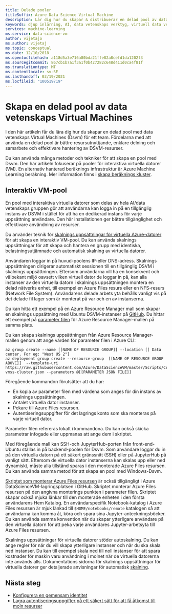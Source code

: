 ```yaml
---
title: Delade pooler
titleSuffix: Azure Data Science Virtual Machine
description: Lär dig hur du skapar & distribuerar en delad pool av data vetenskap Virtual Machines (Dsvm) som en delad resurs för ett team.
keywords: djup inlärning, AI, data vetenskaps verktyg, virtuell data vetenskaps dator, Geospatial analys, team data vetenskaps process
services: machine-learning
ms.service: data-science-vm
author: vijetajo
ms.author: vijetaj
ms.topic: conceptual
ms.date: 12/10/2018
ms.openlocfilehash: a118d5a3e716a80bda21ffe82a8cefd1da1202f3
ms.sourcegitcommit: 867cb1b7a1f3a1f0b427282c648d411d0ca4f81f
ms.translationtype: MT
ms.contentlocale: sv-SE
ms.lasthandoff: 03/19/2021
ms.locfileid: "100519719"
---
```

# <a name="create-a-shared-pool-of-data-science-virtual-machines"></a>Skapa en delad pool av data vetenskaps Virtual Machines

I den här artikeln får du lära dig hur du skapar en delad pool med data vetenskaps Virtual Machines (Dsvm) för ett team. Fördelarna med att använda en delad pool är bättre resursutnyttjande, enklare delning och samarbete och effektivare hantering av DSVM-resurser.

Du kan använda många metoder och tekniker för att skapa en pool med Dsvm. Den här artikeln fokuserar på pooler för interaktiva virtuella datorer (VM). En alternativ hanterad beräknings infrastruktur är Azure Machine Learning beräkning. Mer information finns i [skapa beräknings kluster](../how-to-create-attach-compute-cluster.md).

## <a name="interactive-vm-pool"></a>Interaktiv VM-pool

En pool med interaktiva virtuella datorer som delas av hela AI/data vetenskaps gruppen gör att användarna kan logga in på en tillgänglig instans av DSVM i stället för att ha en dedikerad instans för varje uppsättning användare. Den här installationen ger bättre tillgänglighet och effektivare användning av resurser.

Du använder teknik för [skalnings uppsättningar för virtuella Azure-datorer](../../virtual-machine-scale-sets/index.yml) för att skapa en interaktiv VM-pool. Du kan använda skalnings uppsättningar för att skapa och hantera en grupp med identiska, belastningsutjämnade och automatisk skalning av virtuella datorer.

Användaren loggar in på huvud-poolens IP-eller DNS-adress. Skalnings uppsättningen dirigerar automatiskt sessionen till en tillgänglig DSVM i skalnings uppsättningen. Eftersom användarna vill ha en konsekvent och välbekant miljö oavsett vilken virtuell dator de loggar in på, kan alla instanser av den virtuella datorn i skalnings uppsättningen montera en delad nätverks enhet, till exempel en Azure Files resurs eller en NFS-resurs (Network File System). Användarens delade arbets yta behålls vanligt vis på det delade fil lager som är monterat på var och en av instanserna.

Du kan hitta ett exempel på en Azure Resource Manager mall som skapar en skalnings uppsättning med Ubuntu DSVM-instanser på [GitHub](https://raw.githubusercontent.com/Azure/DataScienceVM/master/Scripts/CreateDSVM/Ubuntu/dsvm-vmss-cluster.json). Du hittar ett exempel på [parameter filen](https://raw.githubusercontent.com/Azure/DataScienceVM/master/Scripts/CreateDSVM/Ubuntu/dsvm-vmss-cluster.parameters.json) för Azure Resource Manager-mallen på samma plats.

Du kan skapa skalnings uppsättningen från Azure Resource Manager-mallen genom att ange värden för parameter filen i Azure CLI:

```azurecli-interactive
az group create --name [[NAME OF RESOURCE GROUP]] --location [[ Data center. For eg: "West US 2"]
az deployment group create --resource-group  [[NAME OF RESOURCE GROUP ABOVE]]  --template-uri https://raw.githubusercontent.com/Azure/DataScienceVM/master/Scripts/CreateDSVM/Ubuntu/dsvm-vmss-cluster.json --parameters @[[PARAMETER JSON FILE]]
```

Föregående kommandon förutsätter att du har:

* En kopia av parameter filen med värdena som anges för din instans av skalnings uppsättningen.
* Antalet virtuella dator instanser.
* Pekare till Azure Files resursen.
* Autentiseringsuppgifter för det lagrings konto som ska monteras på varje virtuell dator.

Parameter filen refereras lokalt i kommandona. Du kan också skicka parametrar infogade eller uppmanas att ange dem i skriptet.  

Med föregående mall kan SSH-och JupyterHub-porten från front-end-Ubuntu ställas in på backend-poolen för Dsvm. Som användare loggar du in på den virtuella datorn på ett säkert gränssnitt (SSH) eller på JupyterHub på vanligt sätt. Eftersom de virtuella dator instanserna kan skalas upp eller ned dynamiskt, måste alla tillstånd sparas i den monterade Azure Files resursen. Du kan använda samma metod för att skapa en pool med Windows-Dsvm.

[Skriptet som monterar Azure Files resursen](https://raw.githubusercontent.com/Azure/DataScienceVM/master/Extensions/General/mountazurefiles.sh) är också tillgängligt i Azure DataScienceVM-lagringsplatsen i GitHub. Skriptet monterar Azure Files resursen på den angivna monterings punkten i parameter filen. Skriptet skapar också mjuka länkar till den monterade enheten i den första användarens Hem Katalog. En användarspecifik Notebook-katalog i Azure Files resursen är mjuk länkad till `$HOME/notebooks/remote` katalogen så att användarna kan komma åt, köra och spara sina Jupyter-anteckningsböcker. Du kan använda samma konvention när du skapar ytterligare användare på den virtuella datorn för att peka varje användares Jupyter-arbetsyta till Azure Files resursen.

Skalnings uppsättningar för virtuella datorer stöder autoskalning. Du kan ange regler för när du vill skapa ytterligare instanser och när du ska skala ned instanser. Du kan till exempel skala ned till noll instanser för att spara kostnader för maskin varu användning i molnet när de virtuella datorerna inte används alls. Dokumentations sidorna för skalnings uppsättningar för virtuella datorer ger detaljerade anvisningar för automatisk [skalning](../../virtual-machine-scale-sets/virtual-machine-scale-sets-autoscale-overview.md).

## <a name="next-steps"></a>Nästa steg

* [Konfigurera en gemensam identitet](dsvm-common-identity.md)
* [Lagra autentiseringsuppgifter på ett säkert sätt för att få åtkomst till moln resurser](dsvm-secure-access-keys.md)